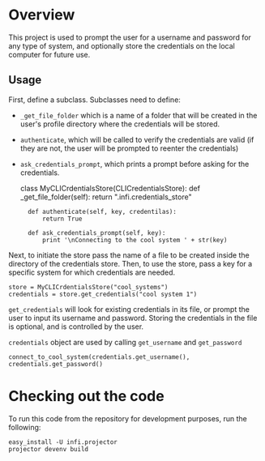 Overview
========
This project is used to prompt the user for a username and password for any type of system, and optionally
store the credentials on the local computer for future use.

Usage
-----

First, define a subclass. Subclasses need to define:
* `_get_file_folder` which is a name of a folder that will be created in the user's profile directory where the credentials will be stored.
* `authenticate`, which will be called to verify the credentials are valid (if they are not, the user will be prompted to reenter the credentials)
* `ask_credentials_prompt`, which prints a prompt before asking for the credentials.


    class MyCLICrdentialsStore(CLICredentialsStore):
        def _get_file_folder(self):
            return ".infi.credentials_store"

        def authenticate(self, key, credentilas):
            return True

        def ask_credentials_prompt(self, key):
            print '\nConnecting to the cool system ' + str(key)

Next, to initiate the store pass the name of a file to be created inside the directory of the credentials store.
Then, to use the store, pass a key for a specific system for which credentials are needed.

    store = MyCLICrdentialsStore("cool_systems")
    credentials = store.get_credentials("cool system 1")

`get_credentials` will look for existing credentials in its file, or prompt the user to input its username and password.
Storing the credentials in the file is optional, and is controlled by the user.

`credentials` object are used by calling `get_username` and `get_password`

    connect_to_cool_system(credentials.get_username(), credentials.get_password()


Checking out the code
=====================
To run this code from the repository for development purposes, run the following:

    easy_install -U infi.projector
    projector devenv build

